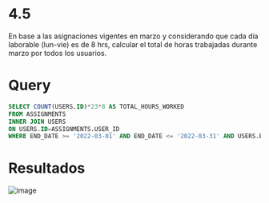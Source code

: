 # 4.5 
En base a las asignaciones vigentes en marzo y considerando que cada día laborable (lun-vie) es de 8 hrs, calcular el total de horas trabajadas 
durante marzo por todos los usuarios.

# Query
```SQL
SELECT COUNT(USERS.ID)*23*8 AS TOTAL_HOURS_WORKED
FROM ASSIGNMENTS
INNER JOIN USERS
ON USERS.ID=ASSIGNMENTS.USER_ID
WHERE END_DATE >= '2022-03-01' AND END_DATE <= '2022-03-31' AND USERS.ENABLED = TRUE;
```

# Resultados

![image](https://user-images.githubusercontent.com/99292588/163512423-f4c97851-2cbd-43cb-a58e-25ead2c754db.png)
